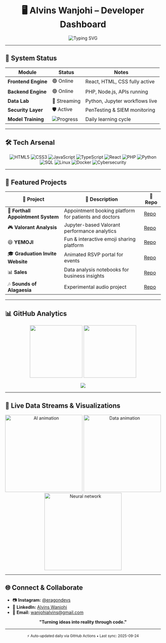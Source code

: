 <h1 align="center">🖥️ Alvins Wanjohi – Developer Dashboard</h1>

<p align="center">
  <img src="https://readme-typing-svg.demolab.com?lines=Full-Stack+Developer;Data+Analyst;Cybersecurity+Explorer;AI+Enthusiast;Turning+Ideas+into+Reality!" alt="Typing SVG" />
</p>

---

## 🧠 System Status

| Module              | Status | Notes |
|---------------------|--------|-------|
| **Frontend Engine** | 🟢 Online | React, HTML, CSS fully active |
| **Backend Engine**  | 🟢 Online | PHP, Node.js, APIs running |
| **Data Lab**        | 🔄 Streaming | Python, Jupyter workflows live |
| **Security Layer**  | 🛡 Active | PenTesting & SIEM monitoring |
| **Model Training**  | ![Progress](https://progress-bar.dev/82/?title=Training&width=250&color=blue) | Daily learning cycle |

---

## 🛠 Tech Arsenal

<div align="center">

![HTML5](https://img.shields.io/badge/-HTML5-E34F26?style=for-the-badge&logo=html5&logoColor=white)
![CSS3](https://img.shields.io/badge/-CSS3-1572B6?style=for-the-badge&logo=css3)
![JavaScript](https://img.shields.io/badge/-JavaScript-F7DF1E?style=for-the-badge&logo=javascript&logoColor=black)
![TypeScript](https://img.shields.io/badge/-TypeScript-3178C6?style=for-the-badge&logo=typescript&logoColor=white)
![React](https://img.shields.io/badge/-React-61DAFB?style=for-the-badge&logo=react&logoColor=black)
![PHP](https://img.shields.io/badge/-PHP-777BB4?style=for-the-badge&logo=php&logoColor=white)
![Python](https://img.shields.io/badge/-Python-3776AB?style=for-the-badge&logo=python)
![SQL](https://img.shields.io/badge/-SQL-4479A1?style=for-the-badge&logo=MySQL&logoColor=white)
![Linux](https://img.shields.io/badge/-Linux-FCC624?style=for-the-badge&logo=linux&logoColor=black)
![Docker](https://img.shields.io/badge/-Docker-2496ED?style=for-the-badge&logo=docker&logoColor=white)
![Cybersecurity](https://img.shields.io/badge/-Cybersecurity-0A66C2?style=for-the-badge&logo=protonvpn&logoColor=white)

</div>

---

## 📂 Featured Projects

| 🚀 Project | 📝 Description | 🔗 Repo |
|-----------|---------------|--------|
| 🏥 **Forthall Appointment System** | Appointment booking platform for patients and doctors | [Repo](https://github.com/wanjohialvins/Forthall-Appointment-System) |
| 🎮 **Valorant Analysis** | Jupyter-based Valorant performance analytics | [Repo](https://github.com/wanjohialvins/Valorant-analysis-) |
| 😄 **YEMOJI** | Fun & interactive emoji sharing platform | [Repo](https://github.com/wanjohialvins/YEMOJI) |
| 🎓 **Graduation Invite Website** | Animated RSVP portal for events | [Repo](https://github.com/wanjohialvins/Graduation-Invite-Website) |
| 📊 **Sales** | Data analysis notebooks for business insights | [Repo](https://github.com/wanjohialvins/Sales) |
| 🎶 **Sounds of Alagaesia** | Experimental audio project | [Repo](https://github.com/wanjohialvins/Sounds-of-Alagaesia) |

---

## 📊 GitHub Analytics

<p align="center">
  <img src="https://github-readme-stats.vercel.app/api?username=wanjohialvins&show_icons=true&theme=radical" height="170" />
  <img src="https://github-readme-streak-stats.herokuapp.com/?user=wanjohialvins&theme=radical" height="170" />
</p>

<p align="center">
  <img src="https://github-profile-trophy.vercel.app/?username=wanjohialvins&theme=matrix&margin-w=10" />
</p>

---

## 🔄 Live Data Streams & Visualizations

<p align="center">
  <img src="https://media.giphy.com/media/3og0IU2zhVYIqUlKZa/giphy.gif" width="250" alt="AI animation"/>
  <img src="https://media.giphy.com/media/l0HlTy9x8FZo0XO1i/giphy.gif" width="250" alt="Data animation"/>
  <img src="https://media.giphy.com/media/3oKIPwoeGErMmaI43C/giphy.gif" width="250" alt="Neural network"/>
</p>

---

## 🌐 Connect & Collaborate

- 📷 **Instagram:** [@eragondevs](https://www.instagram.com/eragondevs)  
- 💼 **LinkedIn:** [Alvins Wanjohi](https://www.linkedin.com/in/alvins-wanjohi)  
- 📨 **Email:** wanjohialvins@gmail.com  

<p align="center"><b>"Turning ideas into reality through code."</b></p>

---

<p align="center">
  <sub>⚡ Auto-updated daily via GitHub Actions • Last sync: <!--DATE-->2025-09-24<!--ENDDATE--></sub>
</p>
